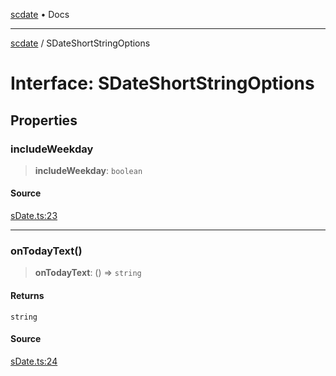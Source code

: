[scdate](../README.md) • Docs

---

[scdate](../README.md) / SDateShortStringOptions

# Interface: SDateShortStringOptions

## Properties

### includeWeekday

> **includeWeekday**: `boolean`

#### Source

[sDate.ts:23](https://github.com/ericvera/scdate/blob/26a0ee551696abb8d0e853bcc8b83fccd84ac8ae/src/sDate.ts#L23)

---

### onTodayText()

> **onTodayText**: () => `string`

#### Returns

`string`

#### Source

[sDate.ts:24](https://github.com/ericvera/scdate/blob/26a0ee551696abb8d0e853bcc8b83fccd84ac8ae/src/sDate.ts#L24)
